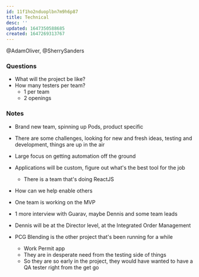 ```yaml
---
id: 11f1ho2nduoplbn7m9h6p87
title: Technical
desc: ''
updated: 1647350588685
created: 1647269313767
---
```

@AdamOliver, @SherrySanders

### Questions
- What will the project be like?
- How many testers per team?
    - 1 per team
    - 2 openings

### Notes
- Brand new team, spinning up Pods, product specific
- There are some challenges, looking for new and fresh ideas, testing and development, things are up in the air
- Large focus on getting automation off the ground
- Applications will be custom, figure out what's the best tool for the job
    - There is a team that's doing ReactJS
- How can we help enable others    
- One team is working on the MVP

- 1 more interview with Guarav, maybe Dennis and some team leads

- Dennis will be at the Director level, at the Integrated Order Management
- PCG Blending is the other project that's been running for a while
    - Work Permit app
    - They are in desperate need from the testing side of things
    - So they are so early in the project, they would have wanted to have a QA tester right from the get go
